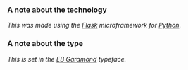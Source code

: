 ### A note about the technology ###

*This was made using the [Flask](http://flask.pocoo.org) microframework for [Python](http://www.python.org).*

### A note about the type ###

*This is set in the [EB Garamond](http://www.google.com/fonts/specimen/EB+Garamond) typeface.*
